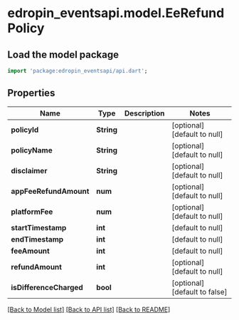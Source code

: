 # edropin_eventsapi.model.EeRefundPolicy

## Load the model package
```dart
import 'package:edropin_eventsapi/api.dart';
```

## Properties
Name | Type | Description | Notes
------------ | ------------- | ------------- | -------------
**policyId** | **String** |  | [optional] [default to null]
**policyName** | **String** |  | [optional] [default to null]
**disclaimer** | **String** |  | [optional] [default to null]
**appFeeRefundAmount** | **num** |  | [optional] [default to null]
**platformFee** | **num** |  | [optional] [default to null]
**startTimestamp** | **int** |  | [default to null]
**endTimestamp** | **int** |  | [default to null]
**feeAmount** | **int** |  | [default to null]
**refundAmount** | **int** |  | [optional] [default to null]
**isDifferenceCharged** | **bool** |  | [optional] [default to false]

[[Back to Model list]](../README.md#documentation-for-models) [[Back to API list]](../README.md#documentation-for-api-endpoints) [[Back to README]](../README.md)


